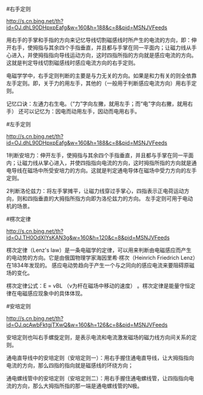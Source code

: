 
#右手定则

http://s.cn.bing.net/th?id=OJ.dhL90DHpxpEafg&w=160&h=188&c=8&pid=MSNJVFeeds

用右手的手掌和手指的方向来记忆导线切割磁感线时所产生的电流的方向，即：伸开右手，使拇指与其余四个手指垂直，并且都与手掌在同一平面内；让磁力线从手心进入，并使拇指指向导线运动方向，这时四指所指的方向就是感应电流的方向。这就是判定导线切割磁感线时感应电流方向的右手定则。

电磁学学中，右手定则判断的主要是与力无关的方向。如果是和力有关的则全依靠左手定则。即，关于力的用左手，其他的（一般用于判断感应电流方向）用右手定则。

记忆口诀：左通力右生电。（“力”字向左撇，就用左手；而“电”字向右撇，就用右手） 还可以记忆为：因电而动用左手，因动而电用右手。  

#左手定则

http://s.cn.bing.net/th?id=OJ.dhL90DHpxpEafg&w=160&h=188&c=8&pid=MSNJVFeeds

1判断安培力：伸开左手，使拇指与其余四个手指垂直，并且都与手掌在同一平面内；让磁力线从掌心进入，并使四指指向电流的方向，这时拇指所指的方向就是通电导线在磁场中所受安培力的方向。这就是判定通电导体在磁场中受力方向的左手定则。

2判断洛伦兹力：将左手掌摊平，让磁力线穿过手掌心，四指表示正电荷运动方向，则和四指垂直的大拇指所指方向即为洛伦兹力的方向。 左手定则可用于电动机的场景。

#楞次定律

http://s.cn.bing.net/th?id=OJ.TH0OdXIYsKAN3g&w=160&h=120&c=8&pid=MSNJVFeeds

楞次定律（Lenz's law）是一条电磁学的定律，可以用来判断由电磁感应而产生的电动势的方向。它是由俄国物理学家海因里希·楞次（Heinrich Friedrich Lenz）在1834年发现的。 感应电动势趋向于产生一个与之同向的感应电流来要阻碍原磁场的变化。 

楞次定律公式：E = vBL （v为杆在磁场中移动的速度） 。楞次定律是能量守恒定律在电磁感应现象中的具体体现。

#安培定则

http://s.cn.bing.net/th?id=OJ.qcAwbFktgjTXwQ&w=160&h=126&c=8&pid=MSNJVFeeds

安培定则也叫右手螺旋定则，是表示电流和电流激发磁场的磁力线方向间关系的定则。

通电直导线中的安培定则（安培定则一）：用右手握住通电直导线，让大拇指指向电流的方向，那么四指的指向就是磁感线的环绕方向；

通电螺线管中的安培定则（安培定则二）：用右手握住通电螺线管，让四指指向电流的方向，那么大拇指所指的那一端是通电螺线管的N极。
